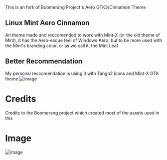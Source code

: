This is an fork of Boomerang Project's Aero GTK3/Cinnamon Theme

## Linux Mint Aero Cinnamon
An theme made and reccomended to work with Mint-X (or the old theme of Mint), it has the Aero-esque feel of Windows Aero, but to be more used with the Mint's branding color, or as we call it, the Mint Leaf

## Better Recommendation
My personal reccomendation is using it with Tango2 icons and Mint-X GTK theme
![image](https://github.com/user-attachments/assets/45314ed3-cf54-4547-8b8b-30231f43ad39)


# Credits
Credits to the Boomerang project which created most of the assets used in this

# Image
![image](https://github.com/user-attachments/assets/35863287-613f-4f2f-9229-8879896faee2)


